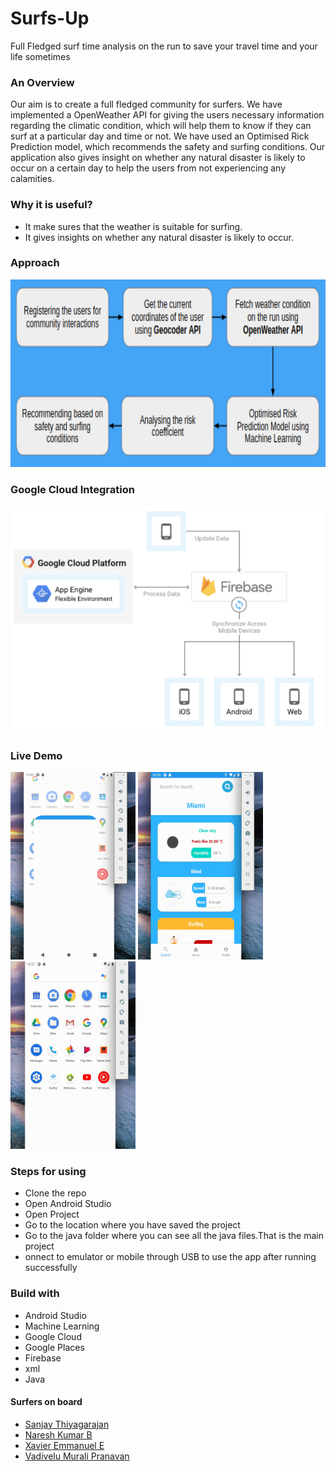 # Surfs-Up

 Full Fledged surf time analysis on the run to save your travel time and your life sometimes


### An Overview 
<p> Our aim is to create a full fledged community for surfers. We have implemented a OpenWeather API for giving the users necessary information regarding the climatic condition, which will help them to know if they can surf at a particular day and time or not. We have used an Optimised Rick Prediction model, which recommends the safety and surfing conditions. Our application also gives insight on whether any natural disaster is likely to occur on a certain day to help the users from not experiencing any calamities.</p>

### Why it is useful?
<ul>
  <li> It make sures that the weather is suitable for surfing.</li>
  <li> It gives insights on whether any natural disaster is likely to occur.</li>
 </ul>
 
### Approach

<img src="https://github.com/TechieNK/Surfs-Up/blob/main/images/app1.png" height="300" width="800">

### Google Cloud Integration
 <center><img src="https://github.com/TechieNK/Surfs-Up/blob/main/images/gi.png"></center>
 
 ### Live Demo
 
 <img src="https://github.com/TechieNK/Surfs-Up/blob/main/images/3.gif" height="300" width="200">  <img src="https://github.com/TechieNK/Surfs-Up/blob/main/images/1.gif" height="300" width="200"> <img src="https://github.com/TechieNK/Surfs-Up/blob/main/images/2.gif" height="300" width="200">
 
 ### Steps for using
 <ul>
 <li>Clone the repo</li>
 <li>Open Android Studio</li>
 <li>Open Project</li>
 <li>Go to the location where you have saved the project</li>
 <li>Go to the java folder where you can see all the java files.That is the main project</li>
 <li>onnect to emulator or mobile through USB to use the app after running successfully</li>
 </ul>
 
 ### Build with
 <ul>
 <li>Android Studio</li>
 <li>Machine Learning</li>
 <li>Google Cloud</li>
 <li>Google Places</li>
 <li>Firebase</li>
 <li>xml</li>
 <li>Java</li>
 </ul>
 
 #### Surfers on board
 
 * [Sanjay Thiyagarajan](https://github.com/sanjay-thiyagarajan)
 * [Naresh Kumar B](https://github.com/TechieNK)
 * [Xavier Emmanuel E](https://github.com/Xavier-Alfred)
 * [Vadivelu Murali Pranavan](https://github.com/Techipeeyon)
 
  
 
 
 
 


